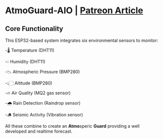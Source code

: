 # AtmoGuard-AIO | [Patreon Article](https://www.patreon.com/posts/atmoguard-aio-in-130917701)
## Core Functionality
This ESP32-based system integrates six environmental sensors to monitor:

-🌡️ Temperature (DHT11)

-💧 Humidity (DHT11)

-📉 Atmospheric Pressure (BMP280)

-👆🏻 Altitude (BMP280)

-🔥 Air Quality (MQ2 gas sensor)

-🌧️ Rain Detection (Raindrop sensor)

-🪵 Seismic Activity (Vibration sensor)

 All these combine to create an **Atmo**speric **Guard** providing a well developed and realtime forecast.

